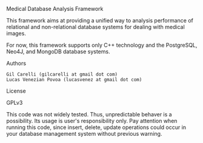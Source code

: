 Medical Database Analysis Framework

This framework aims at providing a unified way to analysis performance of relational and non-relational database systems for dealing with medical images.

For now, this framework supports only C++ technology and the PostgreSQL, Neo4J, and MongoDB database systems.

Authors

    Gil Carelli (gilcarelli at gmail dot com)
    Lucas Venezian Povoa (lucasvenez at gmail dot com)

License

GPLv3

This code was not widely tested. Thus, unpredictable behaver is a possibility. Its usage is user's responsibility only. Pay attention when running this code, since insert, delete, update operations could occur in your database management system without previous warning.
